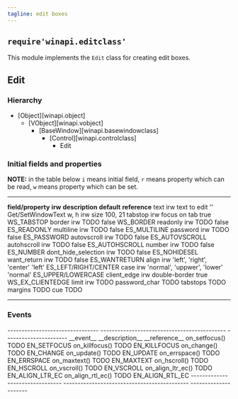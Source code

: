 ```yaml
---
tagline: edit boxes
---
```


## `require'winapi.editclass'`

This module implements the `Edit` class for creating edit boxes.

## Edit

### Hierarchy

* [Object][winapi.object]
	* [VObject][winapi.vobject]
		* [BaseWindow][winapi.basewindowclass]
			* [Control][winapi.controlclass]
				* Edit

### Initial fields and properties

<div class=small>

__NOTE:__ in the table below `i` means initial field, `r` means property
which can be read, `w` means property which can be set.

----------------------- -------- ----------------------------------------- -------------- ---------------------
__field/property__		__irw__	__description__									__default__		__reference__
text							irw		text to edit										''					Get/SetWindowText
w, h							irw		size													100, 21
tabstop						irw		focus on tab										true				WS_TABSTOP
border						irw		TODO													false				WS_BORDER
readonly						irw		TODO													false				ES_READONLY
multiline					irw		TODO													false				ES_MULTILINE
password						irw		TODO													false				ES_PASSWORD
autovscroll					irw		TODO													false				ES_AUTOVSCROLL
autohscroll					irw		TODO													false				ES_AUTOHSCROLL
number						irw		TODO													false				ES_NUMBER
dont_hide_selection		irw		TODO													false				ES_NOHIDESEL
want_return					irw		TODO													false				ES_WANTRETURN
align							irw		'left', 'right', 'center'						'left'			ES_LEFT/RIGHT/CENTER
case							irw		'normal', 'uppwer', 'lower'					'normal'			ES_UPPER/LOWERCASE
client_edge					irw		double-border										true				WS_EX_CLIENTEDGE
limit							irw		TODO
password_char							TODO
tabstops									TODO
margins									TODO
cue										TODO
----------------------- -------- ----------------------------------------- -------------- ---------------------
</div>


### Events

<div class=small>
-------------------------------- -------------------------------------------- ----------------------
__event__								__description__										__reference__
on_setfocus()							TODO														EN_SETFOCUS
on_killfocus()							TODO														EN_KILLFOCUS
on_change()								TODO														EN_CHANGE
on_update()								TODO														EN_UPDATE
on_errspace()							TODO														EN_ERRSPACE
on_maxtext()							TODO														EN_MAXTEXT
on_hscroll()							TODO														EN_HSCROLL
on_vscroll()							TODO														EN_VSCROLL
on_align_ltr_ec()						TODO														EN_ALIGN_LTR_EC
on_align_rtl_ec()						TODO														EN_ALIGN_RTL_EC
--------------------------------	-------------------------------------------- ---------------------
</div>

